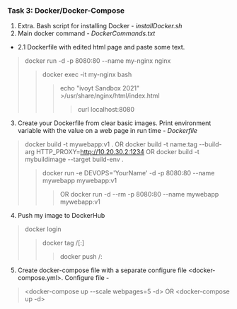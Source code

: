 ### Task 3: Docker/Docker-Compose
1. Extra. Bash script for installing Docker - *installDocker.sh*
2. Main docker command - *DockerCommands.txt*
* 2.1 Dockerfile with edited html page and paste some text. 
> docker run -d -p 8080:80 --name my-nginx nginx
>> docker exec -it my-nginx bash
>>> echo "ivoyt Sandbox 2021" >/usr/share/nginx/html/index.html 
>>>> curl localhost:8080
3. Create your Dockerfile from clear basic images. Print environment variable with the value on a web page in run time - *Dockerfile*
> docker build -t mywebapp:v1 .  OR   docker build -t name:tag --build-arg HTTP_PROXY=http://10.20.30.2:1234  OR  docker build -t mybuildimage --target build-env .
>> docker run -e DEVOPS='YourName'  -d -p 8080:80 --name mywebapp mywebapp:v1 
>>> OR docker run -d --rm -p 8080:80 --name mywebapp mywebapp:v1 
4. Push my image to DockerHub
> docker login
>> docker tag <existing-image> <hub-user>/<repo-name>[:<tag>]
>>> docker push <hub-user>/<repo-name>:<tag>
5. Create docker-compose file with a separate configure file <docker-compose.yml>. Configure file - <envConfig>
> <docker-compose up --scale webpages=5 -d>  OR <docker-compose up -d>
